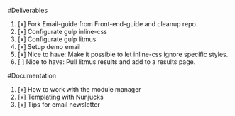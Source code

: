 #Deliverables

1. [x] Fork Email-guide from Front-end-guide and cleanup repo.
2. [x] Configurate gulp inline-css
3. [x] Configurate gulp litmus
4. [x] Setup demo email
5. [x] Nice to have: Make it possible to let inline-css ignore specific styles.
6. [ ] Nice to have: Pull litmus results and add to a results page.

#Documentation

1. [x] How to work with the module manager
2. [x] Templating with Nunjucks
3. [x] Tips for email newsletter